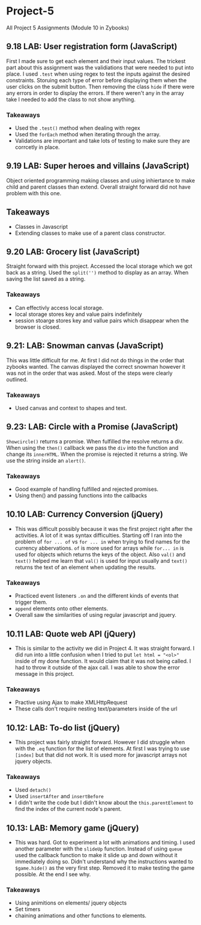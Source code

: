 # Project-5
 All Project 5 Assignments (Module 10 in Zybooks)
## 9.18 LAB: User registration form (JavaScript)
First I made sure to get each element and their input values. The trickest part about this  assignment was the validiations that were needed to put into place. I used `.test` when using regex to test the inputs against the desired constraints. Storuing each type of error before displaying them when the user clicks on the submit button. Then removing the class `hide` if there were any errors in order to display the errors. If there weren't any in the array take I needed to add the class to not show anything.  

### Takeaways
-  Used the `.test()` method when dealing with regex
- Used the `forEach` method when iterating through the array. 
- Validations are important and take lots of testing to make sure they are corrcetly in place. 

## 9.19 LAB: Super heroes and villains (JavaScript)
Object oriented programming making classes and using inhiertance to make child and parent classes than extend. Overall straight forward did not have problem with this one. 

## Takeaways
- Classes in Javascript
- Extending classes to make use of a parent class constructor. 

## 9.20 LAB: Grocery list (JavaScript)
Straight forward with this project. Accessed the local storage which we got back as a string. Used the `split('')` method to display as an array. When saving the list saved as a string.

### Takeaways
- Can effectivly access local storage. 
- local storage stores key and value pairs indefinitely
- session stoarge stores key and vallue pairs which disappear when the browser is closed. 

## 9.21: LAB: Snowman canvas (JavaScript)
This was little difficult for me. At first I did not do things in the order that zybooks wanted. The canvas displayed the correct snowman however it was not in the order that was asked. Most of the steps were clearly outlined. 

### Takeaways
- Used canvas and context to shapes and text. 

## 9.23: LAB: Circle with a Promise (JavaScript)
`Showcircle()` returns a promise. When fulfilled the resolve returns a div. When using the `then()` callback we pass the `div` into the function and change its `innerHTML`. When the promise is rejected it returns a string. We use the string inside an `alert()`.

### Takeaways
- Good example of handling fulfilled and rejected promises. 
- Using then() and passing functions into the callbacks

## 10.10 LAB: Currency Conversion (jQuery)
- This was difficult possibly because it was the first project right after the activities. A lot of it was syntax difficulties. Starting off I ran into the problem of `for ... of` vs `for ... in` when trying to find names for the currency abbervations. `of` is more used for arrays while `for... in` is used for objects which returns the keys of the object. Also `val()` and `text()` helped me learn that `val()` is used for input usually and `text()` returns the text of an element when updating the results. 

### Takeaways
- Practiced event listeners `.on` and the different kinds of events that trigger them. 
- `append` elements onto other elements. 
- Overall saw the similarities of using regular javascript and jquery. 

## 10.11 LAB: Quote web API (jQuery)
- This is similar to the activity we did in Project 4. It was straight forward. I did run into a little confusion when I tried to put `let html = "<ol>"` inside of my done function. It would claim that it was not being called. I had to throw it outside of the ajax call. I was able to show the error message in this project. 

### Takeaways
- Practive using Ajax to make XMLHttpRequest
- These calls don't require nesting text/parameters inside of the url

## 10.12: LAB: To-do list (jQuery)
- This project was fairly straight forward. However I did struggle when with the `.eq` function for the list of elements. At first I was trying to use `[index]` but that did not work. It is used more for javascript arrays not jquery objects. 

### Takeaways
- Used `detach()`
- Used `insertAfter` and `insertBefore`
- I didn't write the code but I didn't know about the `this.parentElement` to find the index of the current node's parent. 

## 10.13: LAB: Memory game (jQuery)
- This was hard. Got to experiment a lot with animations and timing. I used another parameter with the `slideUp` function. Instead of using `queue` used the callback function to make it slide up and down without it immediately doing so. Didn't understand why the instructions wanted to `$game.hide()` as the very first step. Removed it to make testing the game possible. At the end I see why.

### Takeaways
- Using animitions on elements/ jquery objects
- Set timers 
- chaining animations and other functions to elements. 
